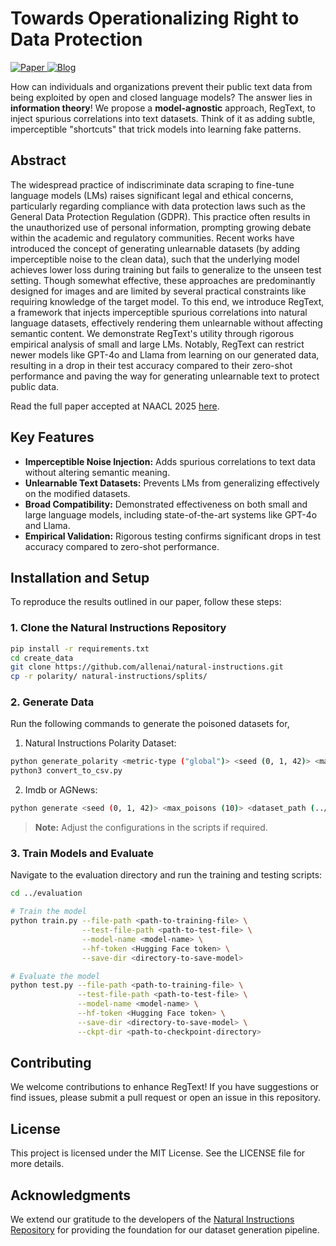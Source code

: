 # Towards Operationalizing Right to Data Protection

<p><p>
    <a href="https://export.arxiv.org/pdf/2411.08506v2.pdf">
        <img src="https://img.shields.io/badge/ArXiv-2411.08506v2-red" alt="Paper">
    </a>
    <a href="https://chirag-agarwall.github.io/latest_research/unlearnable.html">
        <img src="https://img.shields.io/badge/Code-RegText-blue" alt="Blog">
    </a>
</p>
                                                

How can individuals and organizations prevent their public text data from being exploited by open and closed language models? 
The answer lies in **information theory**! 
We propose a **model-agnostic** approach, RegText, to inject spurious correlations into text datasets. 
Think of it as adding subtle, imperceptible "shortcuts" that trick models into learning fake patterns.

## Abstract
The widespread practice of indiscriminate data scraping to fine-tune language models (LMs) raises significant legal and ethical concerns, particularly regarding compliance with data protection laws such as the General Data Protection Regulation (GDPR). This practice often results in the unauthorized use of personal information, prompting growing debate within the academic and regulatory communities. Recent works have introduced the concept of generating unlearnable datasets (by adding imperceptible noise to the clean data), such that the underlying model achieves lower loss during training but fails to generalize to the unseen test setting. Though somewhat effective, these approaches are predominantly designed for images and are limited by several practical constraints like requiring knowledge of the target model. To this end, we introduce RegText, a framework that injects imperceptible spurious correlations into natural language datasets, effectively rendering them unlearnable without affecting semantic content. We demonstrate RegText's utility through rigorous empirical analysis of small and large LMs. Notably, RegText can restrict newer models like GPT-4o and Llama from learning on our generated data, resulting in a drop in their test accuracy compared to their zero-shot performance and paving the way for generating unlearnable text to protect public data.

Read the full paper accepted at NAACL 2025 [here](https://openreview.net/forum?id=5QRQd3uVFs).

## Key Features
- **Imperceptible Noise Injection:** Adds spurious correlations to text data without altering semantic meaning.
- **Unlearnable Text Datasets:** Prevents LMs from generalizing effectively on the modified datasets.
- **Broad Compatibility:** Demonstrated effectiveness on both small and large language models, including state-of-the-art systems like GPT-4o and Llama.
- **Empirical Validation:** Rigorous testing confirms significant drops in test accuracy compared to zero-shot performance.

## Installation and Setup
To reproduce the results outlined in our paper, follow these steps:

### 1. Clone the Natural Instructions Repository
```bash
pip install -r requirements.txt
cd create_data
git clone https://github.com/allenai/natural-instructions.git
cp -r polarity/ natural-instructions/splits/
```

### 2. Generate Data 
Run the following commands to generate the poisoned datasets for, 
1. Natural Instructions Polarity Dataset:
```bash
python generate_polarity <metric-type ("global")> <seed (0, 1, 42)> <max_poisons (10)>
python3 convert_to_csv.py
```

2. Imdb or AGNews: 
```bash
python generate <seed (0, 1, 42)> <max_poisons (10)> <dataset_path (../data/imdb)>
```

> **Note:** Adjust the configurations in the scripts if required.

### 3. Train Models and Evaluate
Navigate to the evaluation directory and run the training and testing scripts:
```bash
cd ../evaluation

# Train the model
python train.py --file-path <path-to-training-file> \
                --test-file-path <path-to-test-file> \
                --model-name <model-name> \
                --hf-token <Hugging Face token> \
                --save-dir <directory-to-save-model>

# Evaluate the model
python test.py --file-path <path-to-training-file> \
               --test-file-path <path-to-test-file> \
               --model-name <model-name> \
               --hf-token <Hugging Face token> \
               --save-dir <directory-to-save-model> \
               --ckpt-dir <path-to-checkpoint-directory>
```




## Contributing
We welcome contributions to enhance RegText! If you have suggestions or find issues, please submit a pull request or open an issue in this repository.

## License
This project is licensed under the MIT License. See the LICENSE file for more details.

## Acknowledgments
We extend our gratitude to the developers of the [Natural Instructions Repository](https://github.com/allenai/natural-instructions) for providing the foundation for our dataset generation pipeline.
